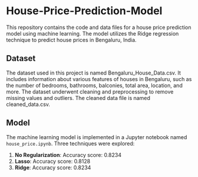 # House-Price-Prediction-Model
This repository contains the code and data files for a house price prediction model using machine learning. The model utilizes the Ridge regression technique to predict house prices in Bengaluru, India.

## Dataset
The dataset used in this project is named Bengaluru_House_Data.csv. It includes information about various features of houses in Bengaluru, such as the number of bedrooms, bathrooms, balconies, total area, location, and more. The dataset underwent cleaning and preprocessing to remove missing values and outliers. The cleaned data file is named cleaned_data.csv.

## Model

The machine learning model is implemented in a Jupyter notebook named `house_price.ipynb`. Three techniques were explored:

1. **No Regularization**: Accuracy score: 0.8234
2. **Lasso**: Accuracy score: 0.8128
3. **Ridge**: Accuracy score: 0.8234

